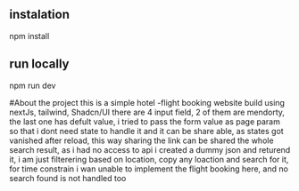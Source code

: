 ## instalation 
npm install
## run locally 
npm run dev

#About the project
this is a simple hotel -flight booking website build using nextJs, tailwind, Shadcn/UI 
there are 4 input field, 2 of them are mendorty, the last one has defult value, 
i tried to pass the form value as page param so that i dont need state to handle it and it can be share able, as states got vanished after reload, this way sharing the link can be shared the whole search result, as i had no access to api i created a dummy json and returend it, i am just filterering based on location, copy any loaction and search for it, 
for time constrain i wan unable to implement the flight booking here, and no search found is not handled too
